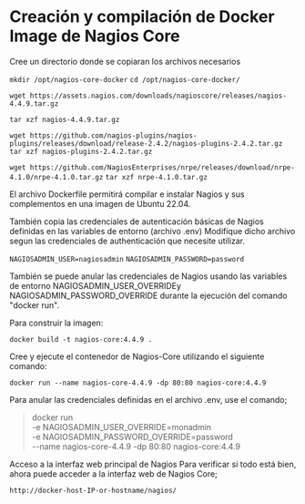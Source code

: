 # Creación y compilación de Docker Image de Nagios Core

Cree un directorio donde se copiaran los archivos necesarios

`mkdir /opt/nagios-core-docker`
`cd /opt/nagios-core-docker/`

`wget https://assets.nagios.com/downloads/nagioscore/releases/nagios-4.4.9.tar.gz`

`tar xzf nagios-4.4.9.tar.gz`

`wget https://github.com/nagios-plugins/nagios-plugins/releases/download/release-2.4.2/nagios-plugins-2.4.2.tar.gz`
`tar xzf nagios-plugins-2.4.2.tar.gz`

`wget https://github.com/NagiosEnterprises/nrpe/releases/download/nrpe-4.1.0/nrpe-4.1.0.tar.gz`
`tar xzf nrpe-4.1.0.tar.gz`


El archivo Dockerfile permitirá compilar e instalar Nagios y sus complementos en una imagen de Ubuntu 22.04.

También copia las credenciales de autenticación básicas de Nagios definidas en las variables de entorno (archivo .env)
Modifique dicho archivo segun las credenciales de authenticación que necesite utilizar.

`NAGIOSADMIN_USER=nagiosadmin`
`NAGIOSADMIN_PASSWORD=password`

También se puede anular las credenciales de Nagios usando las variables de entorno NAGIOSADMIN_USER_OVERRIDEy NAGIOSADMIN_PASSWORD_OVERRIDE durante la ejecución del comando "docker run".

Para construir la imagen:

`docker build -t nagios-core:4.4.9 .`

Cree y ejecute el contenedor de Nagios-Core utilizando el siguiente comando:

`docker run --name nagios-core-4.4.9 -dp 80:80 nagios-core:4.4.9`

Para anular las credenciales definidas en el archivo .env, use el comando;

> docker run \
> -e NAGIOSADMIN_USER_OVERRIDE=monadmin \
> -e NAGIOSADMIN_PASSWORD_OVERRIDE=password \
> --name nagios-core-4.4.9 -dp 80:80 nagios-core:4.4.9

Acceso a la interfaz web principal de Nagios
Para verificar si todo está bien, ahora puede acceder a la interfaz web de Nagios Core;

`http://docker-host-IP-or-hostname/nagios/`

